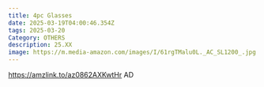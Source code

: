 ```yaml
---
title: 4pc Glasses
date: 2025-03-19T04:00:46.354Z
tags: 2025-03-20
Category: OTHERS
description: 25.XX
image: https://m.media-amazon.com/images/I/61rgTMalu0L._AC_SL1200_.jpg
---
```

https://amzlink.to/az0862AXKwtHr   AD